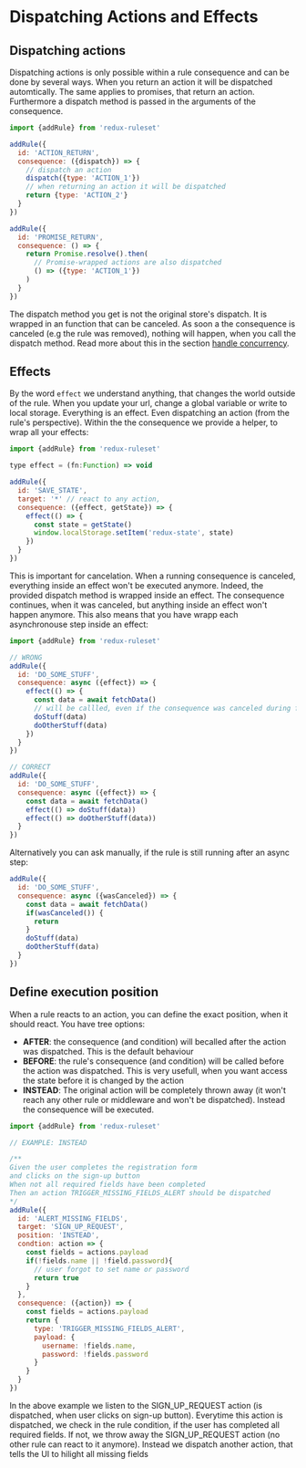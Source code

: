 # Dispatching Actions and Effects

## Dispatching actions

Dispatching actions is only possible within a rule consequence and can be done by several ways. When you return an action it will be dispatched automtically. The same applies to promises, that return an action. Furthermore a dispatch method is passed in the arguments of the consequence.

```javascript
import {addRule} from 'redux-ruleset'

addRule({
  id: 'ACTION_RETURN',
  consequence: ({dispatch}) => {
    // dispatch an action
    dispatch({type: 'ACTION_1'})
    // when returning an action it will be dispatched
    return {type: 'ACTION_2'}
  }
})

addRule({
  id: 'PROMISE_RETURN',
  consequence: () => {
    return Promise.resolve().then(
      // Promise-wrapped actions are also dispatched
      () => ({type: 'ACTION_1'})
    )
  }
})
```

The dispatch method you get is not the original store's dispatch. It is wrapped in an function that can be canceled. As soon a the consequence is canceled (e.g the rule was removed), nothing will happen, when you call the dispatch method. Read more about this in the section [handle concurrency](./handle_concurrency.md). 

## Effects

By the word `effect` we understand anything, that changes the world outside of the rule. When you update your url, change a global variable or write to local storage. Everything is an effect. Even dispatching an action (from the rule's perspective). Within the the consequence we provide a helper, to wrap all your effects:

```javascript
import {addRule} from 'redux-ruleset'

type effect = (fn:Function) => void

addRule({
  id: 'SAVE_STATE',
  target: '*' // react to any action,
  consequence: ({effect, getState}) => {
    effect(() => {
      const state = getState()
      window.localStorage.setItem('redux-state', state)
    })
  }
})
```

This is important for cancelation. When a running consequence is canceled, everything inside an effect won't be executed anymore. Indeed, the provided dispatch method is wrapped inside an effect. The consequence continues, when it was canceled, but anything inside an effect won't happen anymore. This also means that you have wrapp each asynchronouse step inside an effect: 

```javascript
import {addRule} from 'redux-ruleset'

// WRONG
addRule({
  id: 'DO_SOME_STUFF',
  consequence: async ({effect}) => {
    effect(() => {
      const data = await fetchData()
      // will be callled, even if the consequence was canceled during fetchData()
      doStuff(data)
      doOtherStuff(data)
    })
  }
})

// CORRECT
addRule({
  id: 'DO_SOME_STUFF',
  consequence: async ({effect}) => {
    const data = await fetchData()
    effect(() => doStuff(data))
    effect(() => doOtherStuff(data))
  }
})
```

Alternatively you can ask manually, if the rule is still running after an async step:

```javascript
addRule({
  id: 'DO_SOME_STUFF',
  consequence: async ({wasCanceled}) => {
    const data = await fetchData()
    if(wasCanceled()) {
      return
    }
    doStuff(data)
    doOtherStuff(data)
  }
})
```

## Define execution position

When a rule reacts to an action, you can define the exact position, when it should react. You have tree options:

- **AFTER**: the consequence (and condition) will becalled after the action was dispatched. This is the default behaviour
- **BEFORE**: the rule's consequence (and condition) will be called before the action was dispatched. This is very usefull, when you want access the state before it is changed by the action
- **INSTEAD**: The original action will be completely thrown away (it won't reach any other rule or middleware and won't be dispatched). Instead the consequence will be executed. 

```javascript
import {addRule} from 'redux-ruleset'

// EXAMPLE: INSTEAD

/**
Given the user completes the registration form
and clicks on the sign-up button
When not all required fields have been completed
Then an action TRIGGER_MISSING_FIELDS_ALERT should be dispatched
*/
addRule({
  id: 'ALERT_MISSING_FIELDS',
  target: 'SIGN_UP_REQUEST',
  position: 'INSTEAD',
  condtion: action => {
    const fields = actions.payload
    if(!fields.name || !field.password){
      // user forgot to set name or password
      return true
    }
  },
  consequence: ({action}) => {
    const fields = actions.payload
    return {
      type: 'TRIGGER_MISSING_FIELDS_ALERT',
      payload: {
        username: !fields.name,
        password: !fields.password
      }
    }
  }
})
```

In the above example we listen to the SIGN_UP_REQUEST action (is dispatched, when user clicks on sign-up button). Everytime this action is dispatched, we check in the rule condition, if the user has completed all required fields.
If not, we throw away the SIGN_UP_REQUEST action (no other rule can react to it anymore). Instead we dispatch another action, that tells the UI to hilight all missing fields

